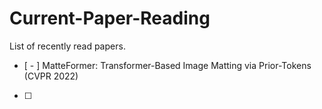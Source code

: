# Current-Paper-Reading

List of recently read papers.

 - [ - ] MatteFormer: Transformer-Based Image Matting via Prior-Tokens (CVPR 2022)
 - [ ] 
